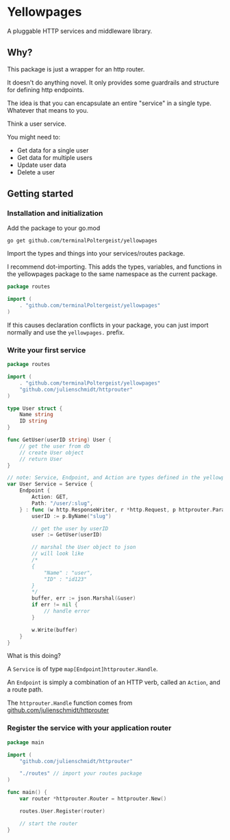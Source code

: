 # Yellowpages

A pluggable HTTP services and middleware library.

## Why?

This package is just a wrapper for an http router.

It doesn't do anything novel. It only provides some guardrails and structure for defining http endpoints.

The idea is that you can encapsulate an entire "service" in a single type. Whatever that means to you.

Think a user service.

You might need to:

- Get data for a single user
- Get data for multiple users
- Update user data
- Delete a user

## Getting started

### Installation and initialization

Add the package to your go.mod

```
go get github.com/terminalPoltergeist/yellowpages
```

Import the types and things into your services/routes package.

I recommend dot-importing. This adds the types, variables, and functions in the yellowpages package to the same namespace as the current package.

```go
package routes

import (
    . "github.com/terminalPoltergeist/yellowpages"
)
```

If this causes declaration conflicts in your package, you can just import normally and use the `yellowpages.` prefix.

### Write your first service

```go
package routes

import (
    . "github.com/terminalPoltergeist/yellowpages"
    "github.com/julienschmidt/httprouter"
)

type User struct {
    Name string
    ID string
}

func GetUser(userID string) User {
    // get the user from db
    // create User object
    // return User
}

// note: Service, Endpoint, and Action are types defined in the yellowpages package
var User Service = Service {
    Endpoint {
        Action: GET,
        Path: "/user/:slug",
    } : func (w http.ResponseWriter, r *http.Request, p httprouter.Params) {
        userID := p.ByName("slug")

        // get the user by userID
        user := GetUser(userID)

        // marshal the User object to json
        // will look like
        /*
        {
            "Name" : "user",
            "ID" : "id123"
        }
        */
        buffer, err := json.Marshal(&user)
        if err != nil {
            // handle error
        }

        w.Write(buffer)
    }
}
```

What is this doing?

A `Service` is of type `map[Endpoint]httprouter.Handle`.

An `Endpoint` is simply a combination of an HTTP verb, called an `Action`, and a route path.

The `httprouter.Handle` function comes from [github.com/julienschmidt/httprouter](https://github.com/julienschmidt/httprouter)

### Register the service with your application router

```go
package main

import (
    "github.com/julienschmidt/httprouter"

    "./routes" // import your routes package
)

func main() {
    var router *httprouter.Router = httprouter.New()

    routes.User.Register(router)

    // start the router
}
```
